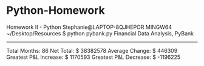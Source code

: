# Python-Homework
Homework II - Python
Stephanie@LAPTOP-8QJHEPOR MINGW64 ~/Desktop/Resources
$ python pybank.py
Financial Data Analysis, PyBank
_________________________________
Total Months:  86
Net Total: $ 38382578
Average Change: $ 446309
Greatest P&L Increase: $ 1170593
Greatest P&L Decrease: $ -1196225

